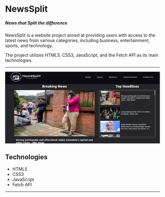 # NewsSplit
##### _News that Split the difference_

NewsSplit is a website project aimed at providing users with access to the latest news from various categories, including business, entertainment, sports, and technology.

The project utilizes HTML5, CSS3, JavaScript, and the Fetch API as its main technologies. 

---
![Alt Text](images/Screenshot%202023-08-18%20234730.png)


## Technologies

* HTML5
* CSS3
* JavaScript
* Fetch API
---




